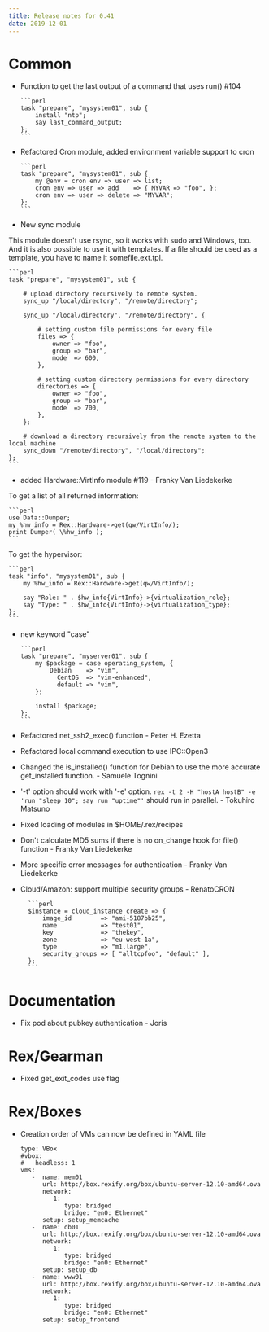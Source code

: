 ```yaml
---
title: Release notes for 0.41
date: 2019-12-01
---
```


# Common

-   Function to get the last output of a command that uses run() \#104

        ```perl
        task "prepare", "mysystem01", sub {
            install "ntp";
            say last_command_output;
        };
        ```

-   Refactored Cron module, added environment variable support to cron

        ```perl
        task "prepare", "mysystem01", sub {
            my @env = cron env => user => list;
            cron env => user => add    => { MYVAR => "foo", };
            cron env => user => delete => "MYVAR";
        };
        ```

-   New sync module

This module doesn't use rsync, so it works with sudo and Windows, too. And it is also possible to use it with templates. If a file should be used as a template, you have to name it somefile.ext.tpl.

    ```perl
    task "prepare", "mysystem01", sub {
    
        # upload directory recursively to remote system.
        sync_up "/local/directory", "/remote/directory";
    
        sync_up "/local/directory", "/remote/directory", {
    
            # setting custom file permissions for every file
            files => {
                owner => "foo",
                group => "bar",
                mode  => 600,
            },
    
            # setting custom directory permissions for every directory
            directories => {
                owner => "foo",
                group => "bar",
                mode  => 700,
            },
        };
    
        # download a directory recursively from the remote system to the local machine
        sync_down "/remote/directory", "/local/directory";
    };
    ```

-   added Hardware::VirtInfo module \#119 - Franky Van Liedekerke

To get a list of all returned information:

    ```perl
    use Data::Dumper;
    my %hw_info = Rex::Hardware->get(qw/VirtInfo/);
    print Dumper( \%hw_info );
    ```

To get the hypervisor:

    ```perl
    task "info", "mysystem01", sub {
        my %hw_info = Rex::Hardware->get(qw/VirtInfo/);
    
        say "Role: " . $hw_info{VirtInfo}->{virtualization_role};
        say "Type: " . $hw_info{VirtInfo}->{virtualization_type};
    };
    ```

-   new keyword "case"

        ```perl
        task "prepare", "myserver01", sub {
            my $package = case operating_system, {
                Debian    => "vim",
                  CentOS  => "vim-enhanced",
                  default => "vim",
            };
        
            install $package;
        };
        ```

-   Refactored net\_ssh2\_exec() function - Peter H. Ezetta

-   Refactored local command execution to use IPC::Open3

-   Changed the is\_installed() function for Debian to use the more accurate get\_installed function. - Samuele Tognini

-   '-t' option should work with '-e' option. `rex -t 2 -H "hostA hostB" -e 'run "sleep 10"; say run "uptime"'` should run in parallel. - Tokuhiro Matsuno

-   Fixed loading of modules in $HOME/.rex/recipes

-   Don't calculate MD5 sums if there is no on\_change hook for file() function - Franky Van Liedekerke

-   More specific error messages for authentication - Franky Van Liedekerke

-   Cloud/Amazon: support multiple security groups - RenatoCRON

          ```perl
          $instance = cloud_instance create => {
              image_id        => "ami-5187bb25",
              name            => "test01",
              key             => "thekey",
              zone            => "eu-west-1a",
              type            => "m1.large",
              security_groups => [ "alltcpfoo", "default" ],
          };
          ```

# Documentation

-   Fix pod about pubkey authentication - Joris

# Rex/Gearman

-   Fixed get\_exit\_codes use flag

# Rex/Boxes

-   Creation order of VMs can now be defined in YAML file

        type: VBox
        #vbox:
        #   headless: 1
        vms:
           -  name: mem01
              url: http://box.rexify.org/box/ubuntu-server-12.10-amd64.ova
              network:
                 1:
                    type: bridged
                    bridge: "en0: Ethernet"
              setup: setup_memcache
           -  name: db01
              url: http://box.rexify.org/box/ubuntu-server-12.10-amd64.ova
              network:
                 1:
                    type: bridged
                    bridge: "en0: Ethernet"
              setup: setup_db
           -  name: www01
              url: http://box.rexify.org/box/ubuntu-server-12.10-amd64.ova
              network:
                 1:
                    type: bridged
                    bridge: "en0: Ethernet"
              setup: setup_frontend
